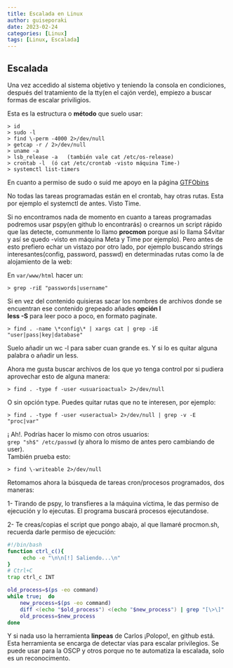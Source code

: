 ```yaml
---
title: Escalada en Linux
author: guiseporaki
date: 2023-02-24
categories: [Linux]
tags: [Linux, Escalada]
---
```

## Escalada

Una vez accedido al sistema objetivo y teniendo la consola en condiciones, después del tratamiento de la tty(en el cajón verde), empiezo a buscar formas de escalar priviligios.

Esta es la estructura o **método** que suelo usar:
```
> id  
> sudo -l  
> find \-perm -4000 2>/dev/null
> getcap -r / 2>/dev/null  
> uname -a   
> lsb_release -a   (también vale cat /etc/os-release)    
> crontab -l  (ó cat /etc/crontab -visto máquina Time-)
> systemctl list-timers  
```
[gtfobins]: https://gtfobins.github.io/ 
En cuanto a permiso de sudo o suid me apoyo en la página [GTFObins][gtfobins]

No todas las tareas programadas están en el crontab, hay otras rutas. Esta por ejemplo el systemctl de antes. Visto Time.  

Si no encontramos nada de momento en cuanto a tareas programadas podremos usar pspy(en github lo encontrarás) o crearnos un script rápido que las detecte, comunmente lo llamo **procmon** porque así lo llama S4vitar y así se quedo -visto en máquina Meta y Time por ejemplo). Pero antes de esto prefiero echar un vistazo por otro lado, por ejemplo buscando strings interesantes(config, password, passwd) en determinadas rutas como la de alojamiento de la web:

En `var/www/html` hacer un:
```
> grep -riE "passwords|username"
```
Si en vez del contenido quisieras sacar los nombres de archivos donde se encuentran ese contenido grepeado añades **opción l**  
**less -S** para leer poco a poco, en formato paginate.
```
> find . -name \*config\* | xargs cat | grep -iE "user|pass|key|database"  
```
Suelo añadir un wc -l para saber cuan grande es. Y si lo es quitar alguna palabra o añadir un less.

Ahora me gusta buscar archivos de los que yo tenga control por si pudiera aprovechar esto de alguna manera:
```
> find . -type f -user <usuarioactual> 2>/dev/null  
```
O sin opción type. Puedes quitar rutas que no te interesen, por ejemplo:  
```
> find . -type f -user <useractual> 2>/dev/null | grep -v -E "proc|var"   
```

¡ Ah!. Podrías hacer lo mismo con otros usuarios:  
`grep "sh$" /etc/passwd`  (y ahora lo mismo de antes pero cambiando de user).  
También prueba esto:  
```
> find \-writeable 2>/dev/null
```

Retomamos ahora la búsqueda de tareas cron/procesos programados, dos maneras:

1- Tirando de pspy, lo transfieres a la máquina víctima, le das permiso de ejecución y lo ejecutas. El programa buscará procesos ejecutandose.

2- Te creas/copias el script que pongo abajo, al que llamaré procmon.sh, recuerda darle permiso de ejecución:
``` bash
#!/bin/bash
function ctrl_c(){
     echo -e "\n\n[!] Saliendo...\n"
}
# Ctrl+C
trap ctrl_c INT

old_process=$(ps -eo command)
while true;  do
    new_process=$(ps -eo command)
    diff <(echo "$old_process") <(echo "$new_process") | grep "[\>\]" | grep -vE "procmon|command|kworker"
    old_process=$new_process
done
```

Y si nada uso la herramienta **linpeas** de Carlos ¡Polopo!, en github está. Esta herramienta se encarga de detectar vías para escalar privilegios. Se puede usar para la OSCP y otros porque no te automatiza la escalada, solo es un reconocimento.
